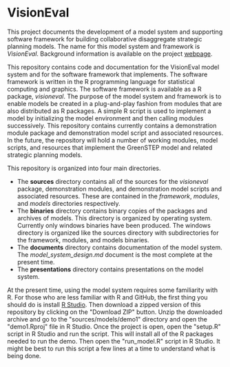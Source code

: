# VisionEval #
This project documents the development of a model system and supporting software framework for building collaborative disaggregate strategic planning models. The name for this model system and framework is *VisionEval*. Background information is available on the project [webpage](https://gregorbj.github.io/VisionEval/).

This repository contains code and documentation for the VisionEval model system and for the software framework that implements. The software framework is written in the R programming language for statistical computing and graphics. The software framework is available as a R package, *visioneval*. The purpose of the model system and framework is to enable models be created in a plug-and-play fashion from modules that are also distributed as R packages. A simple R script is used to implement a model by initializing the model environment and then calling modules successively. This repository contains currently contains a demonstration module package and demonstration model script and associated resources. In the future, the repository will hold a number of working modules, model scripts, and resources that implement the GreenSTEP model and related strategic planning models.

This repository is organized into four main directories.  
- The **sources** directory contains all of the sources for the *visioneval* package, demonstration modules, and demonstration model scripts and associated resources. These are contained in the *framework*, *modules*, and *models* directories respectively.  
- The **binaries** directory contains binary copies of the packages and archives of models. This directory is organized by operating system. Currently only windows binaries have been produced. The windows directory is organized like the sources directory with subdirectories for the framework, modules, and models binaries.  
- The **documents** directory contains documentation of the model system. The *model_system_design.md* document is the most complete at the present time.
- The **presentations** directory contains presentations on the model system.

At the present time, using the model system requires some familiarity with R. For those who are less familiar with R and GitHub, the first thing you should do is install [R Studio](https://www.rstudio.com/home/). Then download a zipped version of this repository by clicking on the "Download ZIP" button. Unzip the downloaded archive and go to the "sources/models/demo1" directory and open the "demo1.Rproj" file in R Studio. Once the project is open, open the "setup.R" script in R Studio and run the script. This will install all of the R packages needed to run the demo. Then open the "run_model.R" script in R Studio. It might be best to run this script a few lines at a time to understand what is being done.  
